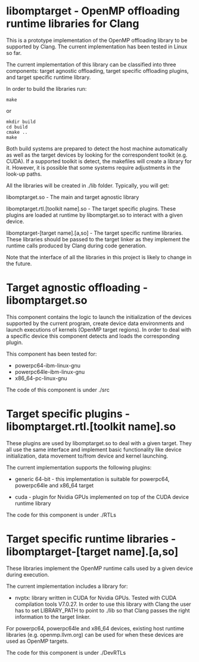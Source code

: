 # libomptarget - OpenMP offloading runtime libraries for Clang 

This is a prototype implementation of the OpenMP offloading library to be 
supported by Clang. The current implementation has been tested in Linux so far.

The current implementation of this library can be classified into three 
components: target agnostic offloading, target specific offloading plugins, and 
target specific runtime library.   

In order to build the libraries run:

```
make
```

or

```
mkdir build
cd build
cmake ..
make
```

Both build systems are prepared to detect the host machine automatically as well
as the target devices by looking for the correspondent toolkit (e.g. CUDA). If a 
supported toolkit is detect, the makefiles will create a library for it. 
However, it is possible that some systems require adjustments in the look-up 
paths.   

All the libraries will be created in ./lib folder. Typically, you will get:

libomptarget.so - The main and target agnostic library

libomptarget.rtl.[toolkit name].so - The target specific plugins. These plugins 
are loaded at runtime by libomptarget.so to interact with a given device.

libomptarget-[target name].[a,so] - The target specific runtime libraries. These 
libraries should be passed to the target linker as they implement the runtime 
calls produced by Clang during code generation. 

Note that the interface of all the libraries in this project  is likely to 
change in the future.

# Target agnostic offloading - libomptarget.so

This component contains the logic to launch the initialization of the devices 
supported by the current program, create device data environments and launch 
executions of kernels (OpenMP target regions). In order to deal with a specific 
device this component detects and loads the corresponding plugin. 

This component has been tested for:

  - powerpc64-ibm-linux-gnu 
  - powerpc64le-ibm-linux-gnu
  - x86_64-pc-linux-gnu
               
The code of this component is under ./src

# Target specific plugins - libomptarget.rtl.[toolkit name].so
 
These plugins are used by libomptarget.so to deal with a given target. They all 
use the same interface and implement basic functionality like device 
initialization, data movement to/from device and kernel launching.
 
The current implementation supports the following plugins:
  - generic 64-bit - this implementation is suitable for powerpc64, powerpc64le 
  and x86_64 target
  
  - cuda - plugin for Nvidia GPUs implemented on top of the CUDA device runtime 
  library
                          
The code for this component is under ./RTLs

# Target specific runtime libraries - libomptarget-[target name].[a,so]
                          
These libraries implement the OpenMP runtime calls used by a given device during 
execution.

The current implementation includes a library for:
  - nvptx: library written in CUDA for Nvidia GPUs. Tested with CUDA compilation 
  tools V7.0.27. In order to use this library with Clang the user has to set 
  LIBRARY_PATH to point to ./lib so that Clang passes the right information to 
  the target linker.
       
For powerpc64, powerpc64le and x86_64 devices, existing host runtime libraries 
(e.g. openmp.llvm.org) can be used for when these devices are used as OpenMP 
targets.
        
The code for this component is under ./DevRTLs
